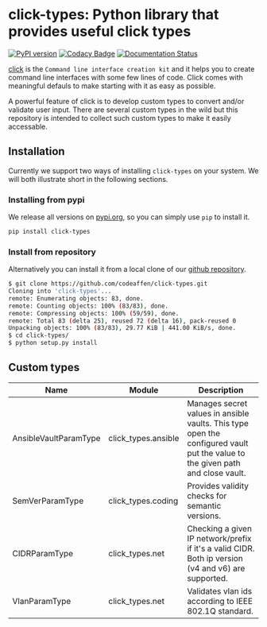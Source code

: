 # click-types: Python library that provides useful click types

[![PyPI version](https://badge.fury.io/py/click-types.svg)](https://badge.fury.io/py/click-types)
[![Codacy Badge](https://app.codacy.com/project/badge/Grade/ed3511c33a254bfe942777c9ef3251e3)](https://www.codacy.com/gh/codeaffen/click-types/dashboard?utm_source=github.com&amp;utm_medium=referral&amp;utm_content=codeaffen/click-types&amp;utm_campaign=Badge_Grade)
[![Documentation Status](https://readthedocs.org/projects/click-types/badge/?version=develop)](https://click-types.readthedocs.io/en/develop/?badge=develop)

[click](https://click.palletsprojects.com) is the `Command line interface creation kit` and it helps you to create command line interfaces with some few lines of code. Click comes with meaningful defauls to make starting with it as easy as possible.

A powerful feature of click is to develop custom types to convert and/or validate user input. There are several custom types in the wild but this repository is intended to collect such custom types to make it easily accessable.

## Installation

Currently we support two ways of installing `click-types` on your system. We will both illustrate short in the following sections.

### Installing from pypi

We release all versions on [pypi.org](https://pypi.org/project/click-types/), so you can simply use `pip` to install it.

~~~bash
pip install click-types
~~~

### Install from repository

Alternatively you can install it from a local clone of our [github repository](https://github.com/codeaffen/click-types).

~~~bash
$ git clone https://github.com/codeaffen/click-types.git
Cloning into 'click-types'...
remote: Enumerating objects: 83, done.
remote: Counting objects: 100% (83/83), done.
remote: Compressing objects: 100% (59/59), done.
remote: Total 83 (delta 25), reused 72 (delta 16), pack-reused 0
Unpacking objects: 100% (83/83), 29.77 KiB | 441.00 KiB/s, done.
$ cd click-types/
$ python setup.py install
~~~

## Custom types

Name | Module | Description
---- | ------ | -----------
AnsibleVaultParamType | click_types.ansible | Manages secret values in ansible vaults. This type open the configured vault put the value to the given path and close vault.
SemVerParamType | click_types.coding | Provides validity checks for semantic versions.
CIDRParamType | click_types.net | Checking a given IP network/prefix if it's a valid CIDR. Both ip version (v4 and v6) are supported.
VlanParamType | click_types.net | Validates vlan ids according to IEEE 802.1Q standard.
